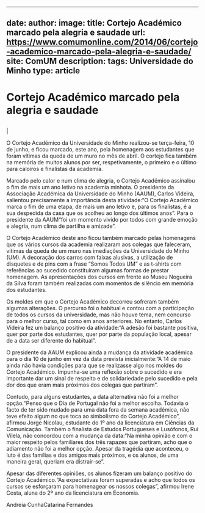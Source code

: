 
---
date:
author:
image:
title: Cortejo Académico marcado pela alegria e saudade
url: https://www.comumonline.com/2014/06/cortejo-academico-marcado-pela-alegria-e-saudade/
site: ComUM
description: 
tags: Universidade do Minho
type: article
---


# Cortejo Académico marcado pela alegria e saudade

## 

 | 

O Cortejo Académico da Universidade do Minho realizou-se terça-feira, 10 de junho, e ficou marcado, este ano, pela homenagem aos estudantes que foram vítimas da queda de um muro no mês de abril. O cortejo fica também na memória de muitos alunos por ser, respetivamente, o primeiro e o último para caloiros e finalistas da academia.

Marcado pelo calor e num clima de alegria, o Cortejo Académico assinalou o fim de mais um ano letivo na academia minhota. O presidente da Associação Académica da Universidade do Minho (AAUM), Carlos Videira, salientou precisamente a importância desta atividade:“O Cortejo Académico marca o fim de uma etapa, de mais um ano letivo e, para os finalistas, é a sua despedida da casa que os acolheu ao longo dos últimos anos”. Para o presidente da AAUM“foi um momento vivido por todos com grande emoção e alegria, num clima de partilha e amizade”.

O Cortejo Académico deste ano ficou também marcado pelas homenagens que os vários cursos da academia realizaram aos colegas que faleceram, vítimas da queda de um muro nas imediações da Universidade do Minho (UM). A decoração dos carros com faixas alusivas, a utilização de disquetes e de pins com a frase “Somos Todos UM” e as t-shirts com referências ao sucedido constituíram algumas formas de prestar homenagem. As apresentações dos cursos em frente ao Museu Nogueira da Silva foram também realizadas com momentos de silêncio em memória dos estudantes.

Os moldes em que o Cortejo Académico decorreu sofreram também algumas alterações. O percurso foi o habitual e contou com a participação de todos os cursos da universidade, mas não houve tema, nem concurso para o melhor curso, tal como em anos anteriores. No entanto, Carlos Videira fez um balanço positivo da atividade:“A adesão foi bastante positiva, quer por parte dos estudantes, quer por parte da população local, apesar de a data ser diferente do habitual”.

O presidente da AAUM explicou ainda a mudança da atividade académica para o dia 10 de junho em vez da data prevista inicialmente:“A 14 de maio ainda não havia condições para que se realizasse algo nos moldes do Cortejo Académico. Impunha-se uma reflexão sobre o sucedido e era importante dar um sinal de respeito e de solidariedade pelo sucedido e pela dor dos que eram mais próximos dos colegas que partiram”.

Contudo, para alguns estudantes, a data alternativa não foi a melhor opção.“Penso que o Dia de Portugal não foi a melhor escolha. Todavia o facto de ter sido mudado para uma data fora da semana académica, não teve efeito algum no que toca ao simbolismo do Cortejo Académico”, afirmou Jorge Nicolau, estudante do 1º ano da licenciatura em Ciências da Comunicação. Também o finalista de Estudos Portugueses e Lusófonos, Rui Vilela, não concordou com a mudança da data:“Na minha opinião e com o maior respeito pelos familiares dos três rapazes que partiram, acho que o adiamento não foi a melhor opção. Apesar da tragédia que aconteceu, o luto é das famílias e dos amigos mais próximos, e os alunos, de uma maneira geral, queriam era distrair-se”.

Apesar das diferentes opiniões, os alunos fizeram um balanço positivo do Cortejo Académico.“As expectativas foram superadas e acho que todos os cursos se esforçaram para homenagear os nossos colegas”, afirmou Irene Costa, aluna do 2º ano da licenciatura em Economia.

Andreia CunhaCatarina Fernandes

